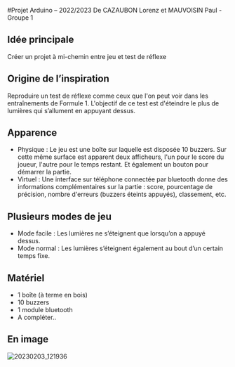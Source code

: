 #Projet Arduino – 2022/2023
De CAZAUBON Lorenz et MAUVOISIN Paul - Groupe 1

## Idée principale
Créer un projet à mi-chemin entre jeu et test de réflexe

## Origine de l’inspiration
Reproduire un test de réflexe comme ceux que l'on peut voir dans les entraînements de Formule 1.
L'objectif de ce test est d'éteindre le plus de lumières qui s’allument en appuyant dessus.


## Apparence
- Physique : Le jeu est une boîte sur laquelle est disposée 10 buzzers. Sur cette même surface est apparent deux afficheurs, l'un pour le score du joueur, l'autre pour le temps restant. Et également un bouton pour démarrer la partie.
- Virtuel : Une interface sur téléphone connectée par bluetooth donne des informations complémentaires sur la partie : score, pourcentage de précision, nombre d'erreurs (buzzers éteints appuyés), classement, etc.

## Plusieurs modes de jeu
- Mode facile : Les lumières ne s’éteignent que lorsqu’on a appuyé dessus.
- Mode normal : Les lumières s’éteignent également au bout d’un certain temps fixe.


## Matériel
- 1 boîte (à terme en bois)
- 10 buzzers
- 1 module bluetooth
- A compléter..

## En image
![20230203_121936](https://user-images.githubusercontent.com/96289463/223478618-df27eb53-6f91-4594-a28d-f381ee7371af.jpg)

